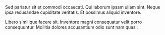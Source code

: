 Sed pariatur sit et commodi occaecati. Qui laborum ipsam ullam sint. Neque ipsa recusandae cupiditate veritatis. Et possimus aliquid inventore.
 Libero similique facere sit. Inventore magni consequatur velit porro consequuntur. Mollitia dolores accusantium odio sunt nam quasi.